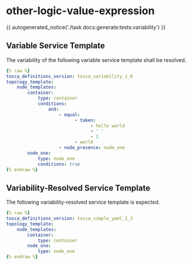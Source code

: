 # other-logic-value-expression

{{ autogenerated_notice('./task docs:generate:tests:variability') }}


## Variable Service Template

The variability of the following variable service template shall be resolved.

```yaml linenums="1"
{% raw %}
tosca_definitions_version: tosca_variability_1_0
topology_template:
    node_templates:
        container:
            type: container
            conditions:
                and:
                    - equal:
                          - token:
                                - hello world
                                - ' '
                                - 1
                          - world
                    - node_presence: node_one
        node_one:
            type: node_one
            conditions: true
{% endraw %}
```




## Variability-Resolved Service Template

The following variability-resolved service template is expected.

```yaml linenums="1"
{% raw %}
tosca_definitions_version: tosca_simple_yaml_1_3
topology_template:
    node_templates:
        container:
            type: container
        node_one:
            type: node_one
{% endraw %}
```


